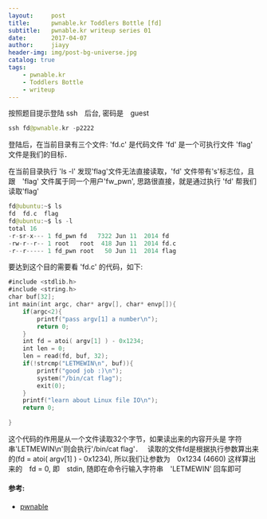 ```yaml
---
layout:     post
title:      pwnable.kr Toddlers Bottle [fd] 
subtitle:   pwnable.kr writeup series 01
date:       2017-04-07
author:     jiayy
header-img: img/post-bg-universe.jpg
catalog: true
tags:
    - pwnable.kr
    - Toddlers Bottle
    - writeup
---
```


按照题目提示登陆 ssh　后台, 密码是　guest

```swift
ssh fd@pwnable.kr -p2222
```
登陆后，在当前目录有三个文件: 
'fd.c' 是代码文件
'fd' 是一个可执行文件
'flag' 文件是我们的目标．

在当前目录执行 'ls -l' 
发现'flag'文件无法直接读取，'fd' 文件带有's'标志位，且跟　'flag' 文件属于同一个用户'fw_pwn', 思路很直接，就是通过执行 'fd' 帮我们读取'flag'

```swift
fd@ubuntu:~$ ls
fd  fd.c  flag
fd@ubuntu:~$ ls -l
total 16
-r-sr-x--- 1 fd_pwn fd   7322 Jun 11  2014 fd
-rw-r--r-- 1 root   root  418 Jun 11  2014 fd.c
-r--r----- 1 fd_pwn root   50 Jun 11  2014 flag
```

要达到这个目的需要看 'fd.c' 的代码，如下:

```swift
#include <stdlib.h>  
#include <string.h>  
char buf[32];  
int main(int argc, char* argv[], char* envp[]){  
    if(argc<2){  
        printf("pass argv[1] a number\n");  
        return 0;  
    }  
    int fd = atoi( argv[1] ) - 0x1234;  
    int len = 0;  
    len = read(fd, buf, 32);  
    if(!strcmp("LETMEWIN\n", buf)){  
        printf("good job :)\n");  
        system("/bin/cat flag");  
        exit(0);  
    }  
    printf("learn about Linux file IO\n");  
    return 0;  
  
}
```

这个代码的作用是从一个文件读取32个字节，如果读出来的内容开头是
字符串'LETMEWIN\n'则会执行'/bin/cat flag'．　
读取的文件fd是根据执行参数算出来的(fd = atoi( argv[1] ) - 0x1234),
所以我们让参数为　0x1234 (4660) 这样算出来的　fd = 0, 即　stdin,
随即在命令行输入字符串　'LETMEWIN' 回车即可 

#### 参考:

- [pwnable](http://pwnable.kr/play.php)
